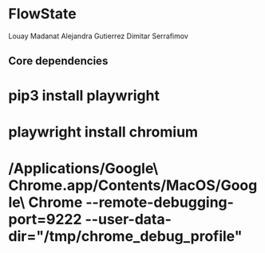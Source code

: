 # FlowState

Louay Madanat
Alejandra Gutierrez
Dimitar Serrafimov


## Core dependencies
# pip3 install playwright
# playwright install chromium
# /Applications/Google\ Chrome.app/Contents/MacOS/Google\ Chrome --remote-debugging-port=9222 --user-data-dir="/tmp/chrome_debug_profile"
